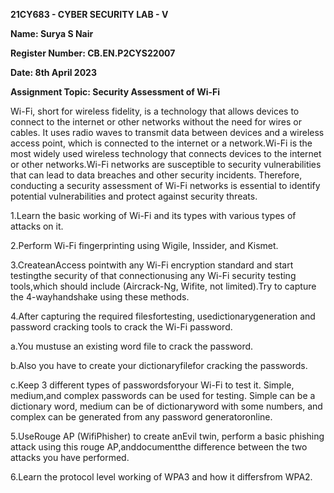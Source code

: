 **21CY683 - CYBER SECURITY LAB - V**

**Name: Surya S Nair**

**Register Number: CB.EN.P2CYS22007**

**Date: 8th April 2023**
 
**Assignment Topic: Security Assessment of Wi-Fi**


Wi-Fi, short for wireless fidelity, is a technology that allows devices to connect to the internet or other networks without the need for wires or cables. It uses radio waves to transmit data between devices and a wireless access point, which is connected to the internet or a network.Wi-Fi is the most widely used wireless technology that connects devices to the internet or other networks.Wi-Fi networks are susceptible to security vulnerabilities that can lead to data breaches and other security incidents. Therefore, conducting a security assessment of Wi-Fi networks is essential to identify potential vulnerabilities and protect against security threats.

1.Learn the basic working of Wi-Fi and its types with various types of attacks on it. 

2.Perform Wi-Fi fingerprinting using Wigile, Inssider, and Kismet.

3.CreateanAccess pointwith any Wi-Fi encryption standard and start testingthe security of that connectionusing any Wi-Fi security testing tools,which should include (Aircrack-Ng, Wifite, not limited).Try to capture the 4-wayhandshake using these methods.

4.After capturing the required filesfortesting, usedictionarygeneration and password cracking tools to crack the Wi-Fi password.

a.You mustuse an existing word file to crack the password.

b.Also you have to create your dictionaryfilefor cracking the passwords.

c.Keep 3 different types of passwordsforyour Wi-Fi to test it. Simple, medium,and complex passwords can be used for testing. Simple can be a dictionary word, medium can be of dictionaryword with some numbers, and complex can be generated from any password generatoronline.

5.UseRouge AP (WifiPhisher) to create anEvil twin, perform a basic phishing attack using this rouge AP,anddocumentthe difference between the two attacks you have performed.

6.Learn the protocol level working of WPA3 and how it differsfrom WPA2.


